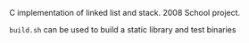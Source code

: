 C implementation of linked list and stack. 2008 School project.

`build.sh` can be used to build  a static library and test binaries
